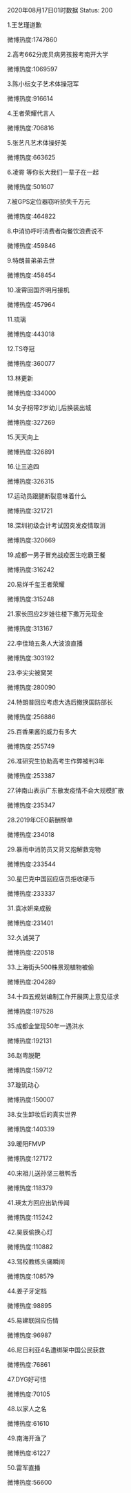 2020年08月17日01时数据
Status: 200

1.王艺瑾道歉

微博热度:1747860

2.高考662分庞贝病男孩报考南开大学

微博热度:1069597

3.陈小纭女子艺术体操冠军

微博热度:916614

4.王者荣耀代言人

微博热度:706816

5.张艺凡艺术体操好美

微博热度:663625

6.凌霄 等你长大我们一辈子在一起

微博热度:501607

7.被GPS定位器窃听损失千万元

微博热度:464822

8.中消协呼吁消费者向餐饮浪费说不

微博热度:459846

9.特朗普弟弟去世

微博热度:458454

10.凌霄回国齐明月接机

微博热度:457964

11.琉璃

微博热度:443018

12.TS夺冠

微博热度:360077

13.林更新

微博热度:334000

14.女子拐带2岁幼儿后换装出城

微博热度:327269

15.天天向上

微博热度:326891

16.让三追四

微博热度:326315

17.运动员跟腱断裂意味着什么

微博热度:321721

18.深圳初级会计考试因突发疫情取消

微博热度:320669

19.成都一男子冒充战疫医生吃霸王餐

微博热度:316242

20.易烊千玺王者荣耀

微博热度:315248

21.家长回应2岁娃往楼下撒万元现金

微博热度:313167

22.李佳琦五条人大波浪直播

微博热度:303192

23.李尖尖被窝哭

微博热度:280090

24.特朗普回应考虑大选后撤换国防部长

微博热度:256886

25.百香果酱的威力有多大

微博热度:255749

26.准研究生协助高考生作弊被判3年

微博热度:253387

27.钟南山表示广东散发疫情不会大规模扩散

微博热度:235347

28.2019年CEO薪酬榜单

微博热度:234018

29.暴雨中消防员又背又抱解救宠物

微博热度:233544

30.星巴克中国回应店员拒收硬币

微博热度:233337

31.袁冰妍亲成毅

微博热度:231401

32.久诚哭了

微博热度:220518

33.上海街头500株景观植物被偷

微博热度:204289

34.十四五规划编制工作开展网上意见征求

微博热度:197528

35.成都金堂现50年一遇洪水

微博热度:192131

36.赵粤脱靶

微博热度:159712

37.璇玑动心

微博热度:150007

38.女生卸妆后的真实世界

微博热度:140339

39.暖阳FMVP

微博热度:127172

40.宋祖儿送孙坚三根鸭舌

微博热度:118379

41.瑛太方回应出轨传闻

微博热度:115242

42.昊辰偷换心灯

微博热度:110882

43.驾校教练头痛瞬间

微博热度:108579

44.姜子牙定档

微博热度:98895

45.易建联回应伤情

微博热度:96987

46.尼日利亚4名遭绑架中国公民获救

微博热度:76861

47.DYG好可惜

微博热度:70105

48.以家人之名

微博热度:61610

49.南海开渔了

微博热度:61227

50.雷军直播

微博热度:56600


